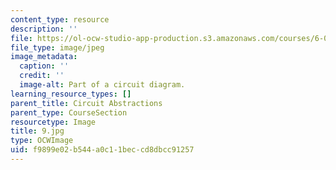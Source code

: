 ```yaml
---
content_type: resource
description: ''
file: https://ol-ocw-studio-app-production.s3.amazonaws.com/courses/6-01sc-introduction-to-electrical-engineering-and-computer-science-i-spring-2011/f9899e02b544a0c11beccd8dbcc91257_9.jpg
file_type: image/jpeg
image_metadata:
  caption: ''
  credit: ''
  image-alt: Part of a circuit diagram.
learning_resource_types: []
parent_title: Circuit Abstractions
parent_type: CourseSection
resourcetype: Image
title: 9.jpg
type: OCWImage
uid: f9899e02-b544-a0c1-1bec-cd8dbcc91257
---
```

